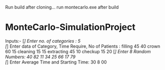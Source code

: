 Run build after cloning...
run montecarlo.exe after build

# MonteCarlo-SimulationProject
Inputs:-
[*] Enter no. of categories : 5     
[*] Enter data of Category, Time Require, No of Patients : filling 45 40 crown 60 15 cleaning 15 15 extracting 45 10 checkup 15 20
[*] Enter 8 Random Numbers: 40 82 11 34 25 66 17 79               
[*] Enter Average Time and Starting Time: 30 8 00
